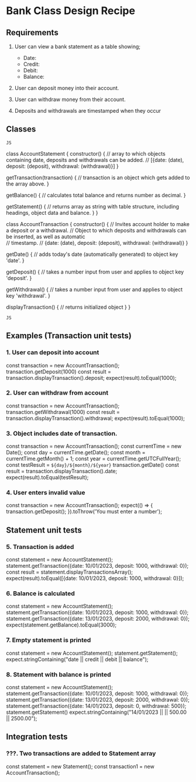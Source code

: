 # Bank Class Design Recipe

## Requirements

1. User can view a bank statement as a table showing;
   - Date:
   - Credit: 
   - Debit:
   - Balance:

2. User can deposit money into their account.

3. User can withdraw money from their account.

4. Deposits and withdrawals are timestamped when they occur

## Classes

`JS`

class AccountStatement {
  constructor() {
   // array to which objects containing date, deposits and withdrawals can be added.
   // [{date: (date), deposit: (deposit), withdrawal: (withdrawal)}]
  }

  getTransaction(transaction) {
    // transaction is an object which gets added to the array above.
  }

  getBalance() {
    // calculates total balance and returns number as decimal.
  }

  getStatement() {
    // returns array as string with table structure, including headings, object data and balance.
  }
}

class AccountTransaction {
  constructor() {
    // Invites account holder to make a deposit or a withdrawal.
    // Object to which deposits and withdrawals can be inserted, as well as automatic   
    // timestamp. 
    // {date: (date), deposit: (deposit), withdrawal: (withdrawal)}
  }

  getDate() {
    // adds today's date (automatically generated) to object key 'date'.
  }

  getDeposit() {
    // takes a number input from user and applies to object key 'deposit'.
  }

  getWithdrawal() {
    // takes a number input from user and applies to object key 'withdrawal'.
  }

  displayTransaction() {
    // returns initialized object
  }
}

`JS`

## Examples (Transaction unit tests)

### 1. User can deposit into account

const transaction = new AccountTransaction();
transaction.getDeposit(1000)
const result = transaction.displayTransaction().deposit;
expect(result).toEqual(1000);

### 2. User can withdraw from account

const transaction = new AccountTransaction();
transaction.getWithdrawal(1000)
const result = transaction.displayTransaction().withdrawal;
expect(result).toEqual(1000);

### 3. Object includes date of transaction.

const transaction = new AccountTransaction();
const currentTime = new Date();
const day = currentTime.getDate();
const month = currentTime.getMonth() + 1;
const year = currentTime.getUTCFullYear();
const testResult = `${day}/${month}/${year}`
transaction.getDate()
const result = transaction.displayTransaction().date;
expect(result).toEqual(testResult);

### 4. User enters invalid value

const transaction = new AccountTransaction();
  expect(() => {
    transaction.getDeposit();
  }).toThrow('You must enter a number');

## Statement unit tests

### 5. Transaction is added

const statement = new AccountStatement();
statement.getTransaction({date: 10/01/2023, deposit: 1000, withdrawal: 0});
const result = statement.displayTransactionsArray();
expect(result).toEqual([{date: 10/01/2023, deposit: 1000, withdrawal: 0}]);

### 6. Balance is calculated

const statement = new AccountStatement();
statement.getTransaction({date: 10/01/2023, deposit: 1000, withdrawal: 0});
statement.getTransaction({date: 13/01/2023, deposit: 2000, withdrawal: 0});
expect(statement.getBalance).toEqual(3000);

### 7. Empty statement is printed

const statement = new AccountStatement();
statement.getStatement();
expect.stringContaining("date || credit || debit || balance");

### 8. Statement with balance is printed

const statement = new AccountStatement();
statement.getTransaction({date: 10/01/2023, deposit: 1000, withdrawal: 0});
statement.getTransaction({date: 13/01/2023, deposit: 2000, withdrawal: 0});
statement.getTransaction({date: 14/01/2023, deposit: 0, withdrawal: 500});
statement.getStatement()
expect.stringContaining("14/01/2023 || || 500.00 || 2500.00");

## Integration tests

### ???. Two transactions are added to Statement array

const statement = new Statement();
const transaction1 = new AccountTransaction();


